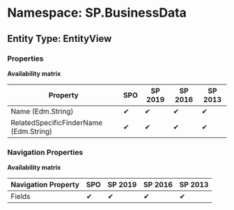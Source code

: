 # Namespace: SP.BusinessData
## Entity Type: EntityView

### Properties

**Availability matrix**

Property | SPO | SP 2019 | SP 2016 | SP 2013
----------|-----|---------|---------|--------
Name (Edm.String) | ✔ | ✔ | ✔ | ✔
RelatedSpecificFinderName (Edm.String) | ✔ | ✔ | ✔ | ✔

### Navigation Properties

**Availability matrix**

Navigation Property | SPO | SP 2019 | SP 2016 | SP 2013
----------|-----|---------|---------|--------
Fields | ✔ | ✔ | ✔ | ✔
